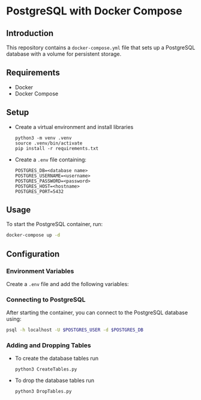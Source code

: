 # PostgreSQL with Docker Compose
## Introduction

This repository contains a `docker-compose.yml` file that sets up a PostgreSQL database with a volume for persistent storage.


## Requirements
* Docker
* Docker Compose

## Setup
* Create a virtual environment and install libraries

  ```
  python3 -m venv .venv
  source .venv/bin/activate
  pip install -r requirements.txt
  ```

* Create a `.env` file containing:
  ```
  POSTGRES_DB=<database name>
  POSTGRES_USERNAME=<username>
  POSTGRES_PASSWORD=<password>
  POSTGRES_HOST=<hostname>
  POSTGRES_PORT=5432
  ```

## Usage

To start the PostgreSQL container, run:

```sh
docker-compose up -d
```

## Configuration

### Environment Variables

Create a `.env` file and add the following variables:



### Connecting to PostgreSQL

After starting the container, you can connect to the PostgreSQL database using:

```sh
psql -h localhost -U $POSTGRES_USER -d $POSTGRES_DB

```


### Adding and Dropping Tables 
* To create the database tables run
  ```
  python3 CreateTables.py
  ```

* To drop the database tables run
  ```
  python3 DropTables.py
  ```